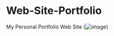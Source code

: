 # Web-Site-Portfolio
My Personal Portfolio Web Site 
(![image](https://github.com/ilhankartal/Web-Site-Portfolio/assets/60729522/408e0c9a-49b3-4140-b5e8-18464775b97c))
